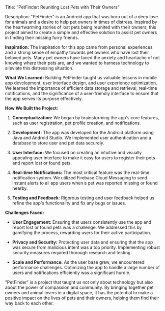 Title: "PetFinder: Reuniting Lost Pets with Their Owners"

Description:
"PetFinder" is an Android app that was born out of a deep love for animals and a desire to help pet owners in times of distress. Inspired by the heartwarming stories of lost pets being reunited with their owners, this project aimed to create a simple and effective solution to assist pet owners in finding their missing furry friends.

**Inspiration:**
The inspiration for this app came from personal experiences and a strong sense of empathy towards pet owners who have lost their beloved pets. Many pet owners have faced the anxiety and heartache of not knowing where their pets are, and we wanted to harness technology to alleviate this distressing situation.

**What We Learned:**
Building PetFinder taught us valuable lessons in mobile app development, user interface design, and user experience optimization. We learned the importance of efficient data storage and retrieval, real-time notifications, and the significance of a user-friendly interface to ensure that the app serves its purpose effectively.

**How We Built the Project:**
1. **Conceptualization:** We began by brainstorming the app's core features, such as user registration, pet profile creation, and notifications.

2. **Development:** The app was developed for the Android platform using Java and Android Studio. We implemented user authentication and a database to store user and pet data securely.

3. **User Interface:** We focused on creating an intuitive and visually appealing user interface to make it easy for users to register their pets and report lost or found pets.

4. **Real-time Notifications:** The most critical feature was the real-time notification system. We utilized Firebase Cloud Messaging to send instant alerts to all app users when a pet was reported missing or found nearby.

5. **Testing and Feedback:** Rigorous testing and user feedback helped us refine the app's functionality and fix any bugs or issues.

**Challenges Faced:**
- **User Engagement:** Ensuring that users consistently use the app and report lost or found pets was a challenge. We addressed this by gamifying the process, rewarding users for their active participation.

- **Privacy and Security:** Protecting user data and ensuring that the app was secure from malicious intent was a top priority. Implementing robust security measures required thorough research and testing.

- **Scale and Performance:** As the user base grew, we encountered performance challenges. Optimizing the app to handle a large number of users and notifications efficiently was a significant hurdle.

"PetFinder" is a project that taught us not only about technology but also about the power of compassion and community. By bringing together pet owners and animal lovers in a digital space, it has the potential to make a positive impact on the lives of pets and their owners, helping them find their way back to each other.
